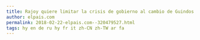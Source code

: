 ```yaml
---
title: Rajoy quiere limitar la crisis de gobierno al cambio de Guindos
author: elpais.com
permalink: 2018-02-22-elpais.com--320479527.html
tags: hy en de ru hy fr it zh-CN zh-TW ar fa
---
```


